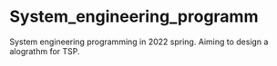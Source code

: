 # System_engineering_programm
System engineering programming in 2022 spring. Aiming to design a alograthm for TSP.
